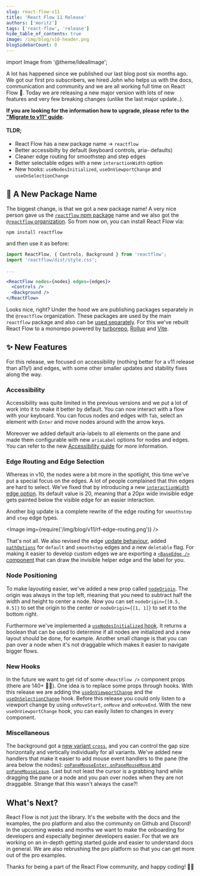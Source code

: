 ```yaml
---
slug: react-flow-v11
title: 'React Flow 11 Release'
authors: ['moritz']
tags: ['react-flow', 'release']
hide_table_of_contents: true
image: /img/blog/v10-header.png
blogSidebarCount: 0
---
```


import Image from '@theme/IdealImage';

A lot has happened since we published our last blog post six months ago. We got our first pro subscribers, we hired John who helps us with the docs, communication and community and we are all working full time on React Flow 🥳. Today we are releasing a new major version with lots of new features and very few breaking changes (unlike the last major update..).

<!--truncate-->

**If you are looking for the information how to upgrade, please refer to the ["Migrate to v11" guide](/docs/guides/migrate-to-v11/).**

#### TLDR;

- React Flow has a new package name -> `reactflow`
- Better accessibilty by default (keyboard controls, aria- defaults)
- Cleaner edge routing for smoothstep and step edges
- Better selectable edges with a new `interactionWidth` option
- New hooks: `useNodesInitialized`, `useOnViewportChange` and `useOnSelectionChange`

## 🎉 A New Package Name

The biggest change, is that we got a new package name! A very nice person gave us the [`reactflow` npm package](https://www.npmjs.com/reactflow) name and we also got the [`@reactflow` organization](https://www.npmjs.com/org/reactflow). So from now on, you can install React Flow via:

```shell
npm install reactflow
```

and then use it as before:

```jsx
import ReactFlow, { Controls, Background } from 'reactflow';
import 'reactflow/dist/style.css';

...

<ReactFlow nodes={nodes} edges={edges}>
  <Controls />
  <Background />
</ReactFlow>
```

Looks nice, right? Under the hood we are publishing packages separately in the `@reactflow` organization. These packages are used by the main `reactflow` package and also can be [used separately](/docs/overview/packages/). For this we've rebuilt React Flow to a monorepo powered by [turborepo](https://turborepo.org/), [Rollup](https://rollupjs.org/) and [Vite](https://vitejs.dev/).

## ✨ New Features

For this release, we focused on accessibility (nothing better for a v11 release than a11y!) and edges, with some other smaller updates and stability fixes along the way.

### Accessibility

Accessibility was quite limited in the previous versions and we put a lot of work into it to make it better by default. You can now interact with a flow with your keyboard. You can focus nodes and edges with `Tab`, select an element with `Enter` and move nodes around with the arrow keys.

Moreover we added default aria-labels to all elements on the pane and made them configurable with new `ariaLabel` options for nodes and edges. You can refer to the new [Accessibility guide](/docs/guides/accessibility) for more information.

### Edge Routing and Edge Selection

Whereas in v10, the nodes were a bit more in the spotlight, this time we've put a special focus on the edges. A lot of people complained that thin edges are hard to select. We've fixed that by introducing a new [`interactionWidth` edge option](http://localhost:3000/docs/api/edges/edge-options/#options). Its default value is 20, meaning that a 20px wide invisible edge gets painted below the visible edge for an easier interaction.

Another big update is a complete rewrite of the edge routing for `smoothstep` and `step` edge types.

<Image img={require('/img/blog/v11/rf-edge-routing.png')} />

That's not all. We also revised the edge [update behaviour](https://twitter.com/reactflowdev/status/1564966917517021184), added [`pathOptions`](/docs/api/edges/edge-options/#options) for `default` and `smoothstep` edges and a new `deletable` flag. For making it easier to develop custom edges we are exporting a [`<BaseEdge />` component](/docs/api/edges/base-edge/) that can draw the invisible helper edge and the label for you.

### Node Positioning

To make layouting easier, we've added a new prop called [`nodeOrigin`](/docs/api/react-flow-props/). The origin was always in the top left, meaning that you need to subtract half the width and height to center a node. Now you can set `nodeOrigin={[0.5, 0.5]}` to set the origin to the center or `nodeOrigin={[1, 1]}` to set it to the bottom right.

Furthermore we've implemented a [`useNodesInitialized` hook](/docs/api/hooks/use-nodes-initialized). It returns a boolean that can be used to determine if all nodes are initialized and a new layout should be done, for example. Another small change is that you can pan over a node when it's not draggable which makes it easier to navigate bigger flows.

### New Hooks

In the future we want to get rid of some `<ReactFlow />` component props (there are 140+ 😵‍💫). One idea is to replace some props through hooks. With this release we are adding the [`useOnViewportChange`](/docs/api/hooks/use-on-viewport-change) and the [`useOnSelectionChange`](/docs/api/hooks/use-on-selection-change) hook. Before this release you could only listen to a viewport change by using `onMoveStart`, `onMove` and `onMoveEnd`. With the new `useOnViewportChange` hook, you can easily listen to changes in every component.

### Miscellaneous

The background got a [new variant `cross`](/docs/api/plugin-components/background/#prop-types), and you can control the gap size horizontally and vertically individually for all variants. We've added new handlers that make it easier to add mouse event handlers to the pane (the area below the nodes): [`onPaneMouseEnter`, `onPaneMouseMove` and `onPaneMouseLeave`](/docs/api/react-flow-props/#pane). Last but not least the cursor is a grabbing hand while dragging the pane or a node and you pan over nodes when they are not draggable. Strange that this wasn't always the case?!

## What's Next?

React Flow is not just the library. It's the website with the docs and the examples, the pro platform and also the community on Github and Discord! In the upcoming weeks and months we want to make the onboarding for developers and especially beginner developers easier. For that we are working on an in-depth getting started guide and easier to understand docs in general. We are also rebrushing the pro platform so that you can get more out of the pro examples.

Thanks for being a part of the React Flow community, and happy coding! ✌🏻
